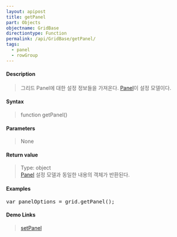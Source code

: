 ```yaml
---
layout: apipost
title: getPanel
part: Objects
objectname: GridBase
directiontype: Function
permalink: /api/GridBase/getPanel/
tags:
  - panel
  - rowGroup
---
```



#### Description

> 그리드 Panel에 대한 설정 정보들을 가져온다. [Panel](/api/types/Panel/)이 설정 모델이다.

#### Syntax

> function getPanel()

#### Parameters

> None

#### Return value

> Type: object  
> [Panel](/api/types/Panel/) 설정 모델과 동일한 내용의 객체가 반환된다.

#### Examples 

<pre class="prettyprint">
var panelOptions = grid.getPanel();
</pre>

#### Demo Links
> [setPanel](/api/GridBase/setPanel)